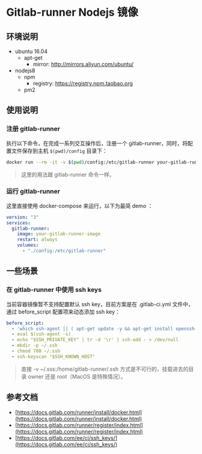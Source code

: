# Gitlab-runner Nodejs 镜像

## 环境说明

- ubuntu 16.04
    - apt-get
        - mirror: http://mirrors.aliyun.com/ubuntu/
- nodejs8
    - npm
        - registry: https://registry.npm.taobao.org
    - pm2

## 使用说明

### 注册 gitlab-runner

执行以下命令，在完成一系列交互操作后，注册一个 gitlab-runner，同时，将配置文件保存到主机 `$(pwd)/config` 目录下：

```bash
docker run --rm -it -v $(pwd)/config:/etc/gitlab-runner your-gitlab-runner-image register
```

> 这里的用法跟 gitlab-runner 命令一样。

### 运行 gitlab-runner

这里直接使用 docker-compose 来运行，以下为最简 demo ：

```yaml
version: "3"
services:
  gitlab-runner:
    image: your-gitlab-runner-image
    restart: always
    volumes:
      - "./config:/etc/gitlab-runner"
```

## 一些场景

### 在 gitlab-runner 中使用 ssh keys

当前容器镜像暂不支持配置默认 ssh key，目前方案是在 .gitlab-ci.yml 文件中，通过 before_script 配置项来动态添加 ssh key：

```yaml
before_script:
  - 'which ssh-agent || ( apt-get update -y && apt-get install openssh-client -y )'
  - eval $(ssh-agent -s)
  - echo "$SSH_PRIVATE_KEY" | tr -d '\r' | ssh-add - > /dev/null
  - mkdir -p ~/.ssh
  - chmod 700 ~/.ssh
  - ssh-keyscan "$SSH_KNOWN_HOST"
```

> 直接 -v ~/.sss:/home/gitlab-runner/.ssh 方式是不可行的，挂载进去的目录 owner 还是 root（MacOS 是特殊情况）。

## 参考文档

- [https://docs.gitlab.com/runner/install/docker.html](https://docs.gitlab.com/runner/install/docker.html)
- [https://docs.gitlab.com/runner/register/index.html](https://docs.gitlab.com/runner/register/index.html)
- [https://docs.gitlab.com/ee/ci/ssh_keys/](https://docs.gitlab.com/ee/ci/ssh_keys/)